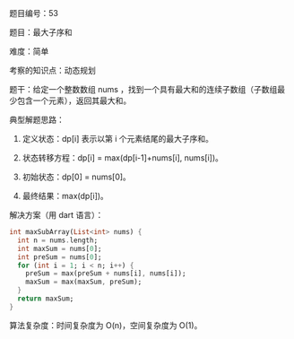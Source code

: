 题目编号：53

题目：最大子序和

难度：简单

考察的知识点：动态规划

题干：给定一个整数数组 nums ，找到一个具有最大和的连续子数组（子数组最少包含一个元素），返回其最大和。

典型解题思路：

1. 定义状态：dp[i] 表示以第 i 个元素结尾的最大子序和。

2. 状态转移方程：dp[i] = max(dp[i-1]+nums[i], nums[i])。

3. 初始状态：dp[0] = nums[0]。

4. 最终结果：max(dp[i])。

解决方案（用 dart 语言）：

```dart
int maxSubArray(List<int> nums) {
  int n = nums.length;
  int maxSum = nums[0];
  int preSum = nums[0];
  for (int i = 1; i < n; i++) {
    preSum = max(preSum + nums[i], nums[i]);
    maxSum = max(maxSum, preSum);
  }
  return maxSum;
}
```

算法复杂度：时间复杂度为 O(n)，空间复杂度为 O(1)。